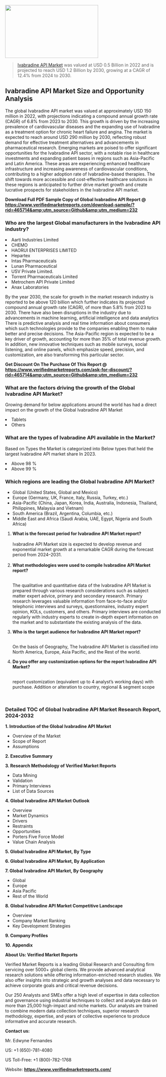 <img src="https://ffe5etoiles.com/wp-content/uploads/2024/12/MST1-300x171.png" alt="" width="300" height="171" class="alignnone size-medium wp-image-20088" /><blockquote><p><p><a href="https://www.verifiedmarketreports.com/download-sample/?rid=465714&utm_source=Github&utm_medium=232" target="_blank">Ivabradine API Market</a> was valued at USD 0.5 Billion in 2022 and is projected to reach USD 1.2 Billion by 2030, growing at a CAGR of 12.4% from 2024 to 2030.</p></blockquote><p><h2>Ivabradine API Market Size and Opportunity Analysis</h2> The global Ivabradine API market was valued at approximately USD 150 million in 2022, with projections indicating a compound annual growth rate (CAGR) of 6.8% from 2023 to 2030. This growth is driven by the increasing prevalence of cardiovascular diseases and the expanding use of Ivabradine as a treatment option for chronic heart failure and angina. The market is expected to reach around USD 290 million by 2030, reflecting robust demand for effective treatment alternatives and advancements in pharmaceutical research. Emerging markets are poised to offer significant opportunities for the Ivabradine API sector, with a notable rise in healthcare investments and expanding patient bases in regions such as Asia-Pacific and Latin America. These areas are experiencing enhanced healthcare infrastructure and increasing awareness of cardiovascular conditions, contributing to a higher adoption rate of Ivabradine-based therapies. The shift towards more accessible and cost-effective healthcare solutions in these regions is anticipated to further drive market growth and create lucrative prospects for stakeholders in the Ivabradine API market. </p><p class=""><strong>Download Full PDF Sample Copy of Global Ivabradine API Report @ <a href="https://www.verifiedmarketreports.com/download-sample/?rid=465714&amp;utm_source=Github&amp;utm_medium=232" target="_blank">https://www.verifiedmarketreports.com/download-sample/?rid=465714&amp;utm_source=Github&amp;utm_medium=232</a></strong></p><h3 id="" class="">Who are the largest Global manufacturers in the Ivabradine API industry?</h3><p><li>Aarti Industries Limited</li><li> CHEMO</li><li> HAORUI ENTERPRISES LIMITED</li><li> Hepartex</li><li> Intas Pharmaceuticals</li><li> Lunan Pharmaceutical</li><li> USV Private Limited.</li><li> Torrent Pharmaceuticals Limited</li><li> Metrochem API Private Limited</li><li> Anax Laboratories</li></p><div class=""><div class="" dir="" data-message-author-role="" data-message-id="" data-message-model-slug=""><div class=""><div class=""><div class=""><div class="" dir="" data-message-author-role="" data-message-id="" data-message-model-slug=""><div class=""><div class=""><p>By the year 2030, the scale for growth in the market research industry is reported to be above 120 billion which further indicates its projected compound annual growth rate (CAGR), of more than 5.8% from 2023 to 2030. There have also been disruptions in the industry due to advancements in machine learning, artificial intelligence and data analytics There is predictive analysis and real time information about consumers which such technologies provide to the companies enabling them to make better and precise decisions. The Asia-Pacific region is expected to be a key driver of growth, accounting for more than 35% of total revenue growth. In addition, new innovative techniques such as mobile surveys, social listening, and online panels, which emphasize speed, precision, and customization, are also transforming this particular sector.</p><p><strong>Get Discount On The Purchase Of This Report @&nbsp; <a href="https://www.verifiedmarketreports.com/ask-for-discount/?rid=465714&amp;utm_source=Github&amp;utm_medium=232" target="_blank">https://www.verifiedmarketreports.com/ask-for-discount/?rid=465714&amp;utm_source=Github&amp;utm_medium=232</a></strong></p></div></div></div></div></div></div></div></div><h3 id="" class="">What are the factors driving the growth of the Global Ivabradine API Market?</h3><p id="" class="">Growing demand for below applications around the world has had a direct impact on the growth of the Global Ivabradine API Market</p><p id="" class=""><li>Tablets</li><li> Others</li></p><h3 id="" class="">What are the types of Ivabradine API available in the Market?</h3><p id="" class="">Based on Types the Market is categorized into Below types that held the largest Ivabradine API market share In 2023.</p><p id="" class=""><li>Above 98 %</li><li> Above 99 %</li></p><h3 id="" class="">Which regions are leading the Global Ivabradine API Market?</h3><ul><li>Global (United States, Global and Mexico)</li><li>Europe (Germany, UK, France, Italy, Russia, Turkey, etc.)</li><li>Asia-Pacific (China, Japan, Korea, India, Australia, Indonesia, Thailand, Philippines, Malaysia and Vietnam)</li><li>South America (Brazil, Argentina, Columbia, etc.)</li><li>Middle East and Africa (Saudi Arabia, UAE, Egypt, Nigeria and South Africa)</li></ul><p><ol><li><strong>What is the forecast period for Ivabradine API Market report?<br /></strong><br /><span data-sheets-root="1" data-sheets-value="{&quot;1&quot;:2,&quot;2&quot;:&quot;XXXX size is expected to develop revenue and exponential market growth at a remarkable CAGR during the forecast period from 2024&ndash;2030.&quot;}" data-sheets-userformat="{&quot;2&quot;:12674,&quot;4&quot;:{&quot;1&quot;:2,&quot;2&quot;:16776960},&quot;10&quot;:2,&quot;11&quot;:0,&quot;15&quot;:&quot;Arial&quot;,&quot;16&quot;:12}">Ivabradine API Market size is expected to develop revenue and exponential market growth at a remarkable CAGR during the forecast period from 2024&ndash;2031.</span><br /><br /></li><li><strong>What methodologies were used to compile Ivabradine API Market report?<br /><br /></strong><p>The qualitative and quantitative data of the&nbsp;Ivabradine API Market is prepared through various research considerations such as subject matter expert advice, primary and secondary research. Primary research leverages valuable information from face-to-face and/or telephonic interviews and surveys, questionnaires, industry expert opinion, KOLs, customers, and others. Primary interviews are conducted regularly with industry experts to create in-depth expert information on the market and to substantiate the existing analysis of the data.&nbsp;</p></li><li><strong>Who is the target audience for Ivabradine API Market report?<br /><br /></strong><p>On the basis of Geography, The&nbsp;Ivabradine API Market is classified into North America, Europe, Asia Pacific, and the Rest of the world.</p></li><li><strong>Do you offer any customization options for the report Ivabradine API Market?<br /><br /></strong><p>report customization (equivalent up to 4 analyst&rsquo;s working days) with purchase. Addition or alteration to country, regional &amp; segment scope</p><p>&nbsp;</p></li></ol></p><h3 id="" class="">Detailed TOC of Global Ivabradine API Market Research Report, 2024-2032</h3><p id="" class=""><strong>1. Introduction of the Global Ivabradine API Market</strong></p><ul><li>Overview of the Market</li><li>Scope of Report</li><li>Assumptions</li></ul><p id="" class=""><strong>2. Executive Summary</strong></p><p id="" class=""><strong>3. Research Methodology of&nbsp;Verified Market Reports</strong></p><ul><li>Data Mining</li><li>Validation</li><li>Primary Interviews</li><li>List of Data Sources</li></ul><p id="" class=""><strong>4. Global Ivabradine API Market Outlook</strong></p><ul><li>Overview</li><li>Market Dynamics</li><li>Drivers</li><li>Restraints</li><li>Opportunities</li><li>Porters Five Force Model</li><li>Value Chain Analysis</li></ul><p id="" class=""><strong>5. Global Ivabradine API Market, By&nbsp;Type</strong></p><p id="" class=""><strong>6. Global Ivabradine API Market, By Application</strong></p><p id="" class=""><strong>7. Global Ivabradine API Market, By Geography</strong></p><ul><li>Global</li><li>Europe</li><li>Asia Pacific</li><li>Rest of the World</li></ul><p id="" class=""><strong>8. Global Ivabradine API Market Competitive Landscape</strong></p><ul><li>Overview</li><li>Company Market Ranking</li><li>Key Development Strategies</li></ul><p id="" class=""><strong>9. Company Profiles</strong></p><p id="" class=""><strong>10. Appendix</strong></p><p id="" class=""><strong>About Us: Verified Market Reports</strong></p><p id="" class="">Verified Market Reports is a leading Global Research and Consulting firm servicing over 5000+ global clients. We provide advanced analytical research solutions while offering information-enriched research studies. We also offer insights into strategic and growth analyses and data necessary to achieve corporate goals and critical revenue decisions.</p><p id="" class="">Our 250 Analysts and SMEs offer a high level of expertise in data collection and governance using industrial techniques to collect and analyze data on more than 25,000 high-impact and niche markets. Our analysts are trained to combine modern data collection techniques, superior research methodology, expertise, and years of collective experience to produce informative and accurate research.</p><p id="" class=""><strong>Contact us:</strong></p><p id="" class="">Mr. Edwyne Fernandes</p><p id="" class="">US: +1 (650)-781-4080</p><p id="" class="">US Toll-Free: +1 (800)-782-1768</p><p id="" class="">Website: <a target="" data-test-app-aware-link=""><strong>https://www.verifiedmarketreports.com/</strong></a></p>

